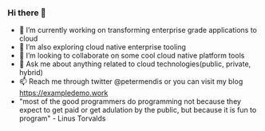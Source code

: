 ### Hi there 👋

- 🔭 I’m currently working on transforming enterprise grade applications to cloud
- 🌱 I’m also exploring cloud native enterprise tooling
- 👯 I’m looking to collaborate on some cool cloud native platform tools
- 💬 Ask me about anything related to cloud technologies(public, private, hybrid)
- 📫 Reach me through twitter @petermendis or you can visit my blog https://exampledemo.work
- "most of the good programmers do programming not because they expect to get paid or get adulation by the public, but because it is fun to program" - Linus Torvalds

